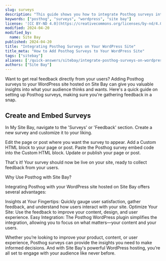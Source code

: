 ```yaml
---
slug: surveys
description: "This guide shows you how to integrate Posthog surveys into your WordPress site hosted on Site Bay."
keywords: ["posthog", "surveys", "wordpress", "site bay"]
license: '[CC BY-ND 4.0](https://creativecommons.org/licenses/by-nd/4.0)'
modified: 2024-04-20
modified_by:
  name: Site Bay
published: 2024-04-20
title: "Integrating Posthog Surveys on Your WordPress Site"
title_meta: "How to Add Posthog Surveys to Your WordPress Site"
tags: ["sitebay"]
aliases: ['/quick-answers/sitebay/integrate-posthog-surveys-on-wordpress/']
authors: ["Site Bay"]
---
```


Want to get real feedback directly from your users? Adding Posthog surveys to your WordPress site hosted on Site Bay can give you valuable insights into what your audience thinks and wants. Here's a quick guide on setting up Posthog surveys, making sure you're gathering feedback in a snap.

## Create and Embed Surveys

In My Site Bay, navigate to the 'Surveys' or 'Feedback' section.
Create a new survey and customize it to your liking.

Edit the page or post where you want the survey to appear.
Add a Custom HTML block to your page or post.
Paste the Posthog survey embed code into the Custom HTML block.
Update or publish your page or post.

That's it! Your survey should now be live on your site, ready to collect feedback from your users.

Why Use Posthog with Site Bay?

Integrating Posthog with your WordPress site hosted on Site Bay offers several advantages:

Insights at Your Fingertips: Quickly gauge user satisfaction, gather feedback, and understand how users interact with your site.
Optimize Your Site: Use the feedback to improve your content, design, and user experience.
Easy Integration: The Posthog WordPress plugin simplifies the integration, allowing you to focus on what matters—your content and your users.

Whether you’re looking to improve your product, content, or user experience, Posthog surveys can provide the insights you need to make informed decisions. And with Site Bay's powerful WordPress hosting, you’re all set to engage with your audience like never before.